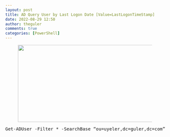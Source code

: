 ```yaml
---
layout: post
title: AD Query User by Last Logon Date [Value=LastLogonTimeStamp]
date: 2022-08-29 12:50
author: theguler
comments: true
categories: [PowerShell]
---
```

<!-- wp:image {"id":2148,"width":"436px","height":"245px","sizeSlug":"large","linkDestination":"none"} -->
<figure class="wp-block-image size-large is-resized"><img src="https://farukguler.com/assets/post_images/powershell-as-admin.webp?w=1024" alt="" class="wp-image-2148" style="width:436px;height:245px" /></figure>
<!-- /wp:image -->

<!-- wp:preformatted -->
<pre class="wp-block-preformatted">Get-ADUser -Filter * -SearchBase “ou=uyeler,dc=guler,dc=com” -ResultPageSize 0 -Prop CN,lastLogonTimestamp | Select CN,@{n=”lastLogonTimestamp”;e={[datetime]::FromFileTime($_.lastLogonTimestamp)}} | Export-CSV c:\pw_last_logon_users.csv -NoTypeInformation</pre>
<!-- /wp:preformatted -->
